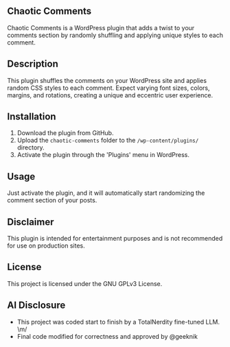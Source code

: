 ## Chaotic Comments

Chaotic Comments is a WordPress plugin that adds a twist to your comments section by randomly shuffling and applying unique styles to each comment.

## Description

This plugin shuffles the comments on your WordPress site and applies random CSS styles to each comment. Expect varying font sizes, colors, margins, and rotations, creating a unique and eccentric user experience.

## Installation

1. Download the plugin from GitHub.
2. Upload the `chaotic-comments` folder to the `/wp-content/plugins/` directory.
3. Activate the plugin through the 'Plugins' menu in WordPress.

## Usage

Just activate the plugin, and it will automatically start randomizing the comment section of your posts.

## Disclaimer

This plugin is intended for entertainment purposes and is not recommended for use on production sites.

## License

This project is licensed under the GNU GPLv3 License.

## AI Disclosure

- This project was coded start to finish by a TotalNerdity fine-tuned LLM. \m/
- Final code modified for correctness and approved by @geeknik
